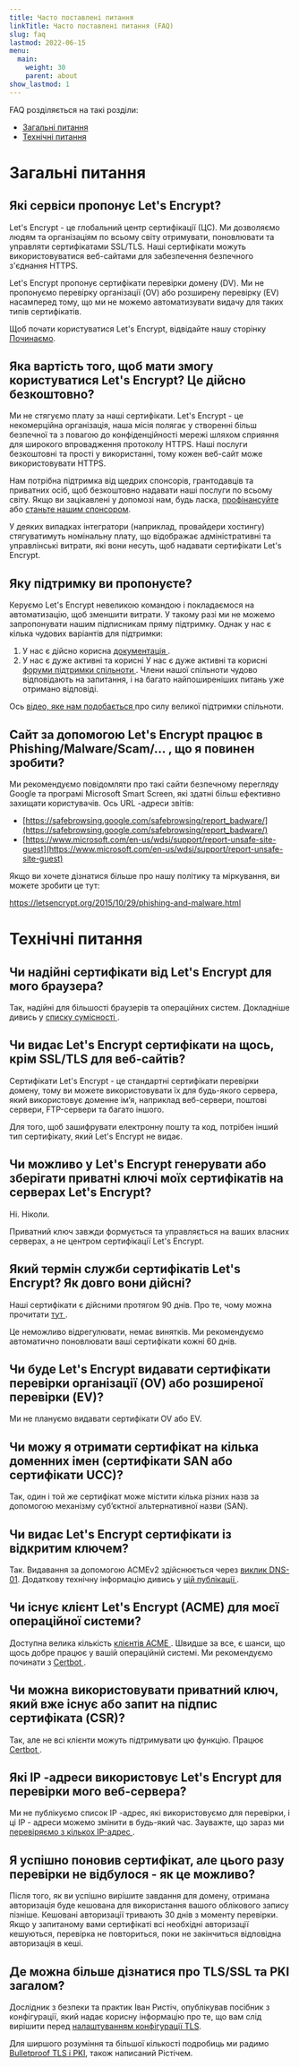```yaml
---
title: Часто поставлені питання
linkTitle: Часто поставлені питання (FAQ)
slug: faq
lastmod: 2022-06-15
menu:
  main:
    weight: 30
    parent: about
show_lastmod: 1
---
```


FAQ розділяється на такі розділи:

- [Загальні питання](#general)
- [Технічні питання](#technical)

# <a id="general">Загальні питання</a>

## Які сервіси пропонує Let's Encrypt?

Let's Encrypt - це глобальний центр сертифікації (ЦС). Ми дозволяємо людям та організаціям по всьому світу отримувати, поновлювати та управляти сертифікатами SSL/TLS. Наші сертифікати можуть використовуватися веб-сайтами для забезпечення безпечного з'єднання HTTPS.

Let's Encrypt пропонує сертифікати перевірки домену (DV). Ми не пропонуємо перевірку організації (OV) або розширену перевірку (EV) насамперед тому, що ми не можемо автоматизувати видачу для таких типів сертифікатів.

Щоб почати користуватися Let's Encrypt, відвідайте нашу сторінку [Починаємо](/getting-started).

## Яка вартість того, щоб мати змогу користуватися Let's Encrypt? Це дійсно безкоштовно?

Ми не стягуємо плату за наші сертифікати. Let's Encrypt - це некомерційна організація, наша місія полягає у створенні більш безпечної та з повагою до конфіденційності мережі шляхом сприяння для широкого впровадження протоколу HTTPS. Наші послуги безкоштовні та прості у використанні, тому кожен веб-сайт може використовувати HTTPS.

Нам потрібна підтримка від щедрих спонсорів, грантодавців та приватних осіб, щоб безкоштовно надавати наші послуги по всьому світу. Якщо ви зацікавлені у допомозі нам, будь ласка, [профінансуйте](/donate) або [станьте нашим спонсором](https://www.abetterinternet.org/sponsor).

У деяких випадках інтегратори (наприклад, провайдери хостингу) стягуватимуть номінальну плату, що відображає адміністративні та управлінські витрати, які вони несуть, щоб надавати сертифікати Let's Encrypt.

## Яку підтримку ви пропонуєте?

Керуємо Let's Encrypt невеликою командою і покладаємося на автоматизацію, щоб зменшити витрати. У такому разі ми не можемо запропонувати нашим підписникам пряму підтримку. Однак у нас є кілька чудових варіантів для підтримки:

1. У нас є дійсно корисна [ документація ](/docs).
2. У нас є дуже активні та корисні У нас є дуже активні та корисні [ форуми підтримки спільноти ](https://community.letsencrypt.org/). Члени нашої спільноти чудово відповідають на запитання, і на багато найпоширеніших питань уже отримано відповіді.

Ось [ відео, яке нам подобається ](https://www.youtube.com/watch?v=Xe1TZaElTAs) про силу великої підтримки спільноти.

## Сайт за допомогою Let's Encrypt працює в Phishing/Malware/Scam/... , що я повинен зробити?

Ми рекомендуємо повідомляти про такі сайти безпечному перегляду Google та програмі Microsoft Smart Screen, які здатні більш ефективно захищати користувачів. Ось URL -адреси звітів:

- [https://safebrowsing.google.com/safebrowsing/report_badware/](https://safebrowsing.google.com/safebrowsing/report_badware/)
- [https://www.microsoft.com/en-us/wdsi/support/report-unsafe-site-guest](https://www.microsoft.com/en-us/wdsi/support/report-unsafe-site-guest)

Якщо ви хочете дізнатися більше про нашу політику та міркування, ви можете зробити це тут:

https://letsencrypt.org/2015/10/29/phishing-and-malware.html

# <a id="technical">Технічні питання</a>

## Чи надійні сертифікати від Let's Encrypt для мого браузера?

Так, надійні для більшості браузерів та операційних систем. Докладніше дивись у [ списку сумісності ](/docs/cert-compat).

## Чи видає Let's Encrypt сертифікати на щось, крім SSL/TLS для веб-сайтів?

Сертифікати Let's Encrypt - це стандартні сертифікати перевірки домену, тому ви можете використовувати їх для будь-якого сервера, який використовує доменне ім’я, наприклад веб-сервери, поштові сервери, FTP-сервери та багато іншого.

Для того, щоб зашифрувати електронну пошту та код, потрібен інший тип сертифікату, який Let's Encrypt не видає.

## Чи можливо у Let's Encrypt генерувати або зберігати приватні ключі моїх сертифікатів на серверах Let's Encrypt?

Ні. Ніколи.

Приватний ключ завжди формується та управляється на ваших власних серверах, а не центром сертифікації Let's Encrypt.

## Який термін служби сертифікатів Let's Encrypt? Як довго вони дійсні?

Наші сертифікати є дійсними протягом 90 днів. Про те, чому можна прочитати [ тут ](/2015/11/09/why-90-days.html).

Це неможливо відрегулювати, немає винятків. Ми рекомендуємо автоматично поновлювати ваші сертифікати кожні 60 днів.

## Чи буде Let's Encrypt видавати сертифікати перевірки організації (OV) або розширеної перевірки (EV)?

Ми не плануємо видавати сертифікати OV або EV.

## Чи можу я отримати сертифікат на кілька доменних імен (сертифікати SAN або сертифікати UCC)?

Так, один і той же сертифікат може містити кілька різних назв за допомогою механізму суб’єктної альтернативної назви (SAN).

## Чи видає Let's Encrypt сертифікати із відкритим ключем?

Так. Видавання за допомогою ACMEv2 здійснюється через [виклик DNS-01](/docs/challenge-types/#dns-01-challenge). Додаткову технічну інформацію дивись у [ цій публікації ](https://community.letsencrypt.org/t/acme-v2-production-environment-wildcards/55578).

## Чи існує клієнт Let's Encrypt (ACME) для моєї операційної системи?

Доступна велика кількість [ клієнтів ACME ](/docs/client-options). Швидше за все, є шанси, що щось добре працює у вашій операційній системі. Ми рекомендуємо починати з [ Certbot ](https://certbot.eff.org/).

## Чи можна використовувати приватний ключ, який вже існує або запит на підпис сертифіката (CSR)?

Так, але не всі клієнти можуть підтримувати цю функцію. Працює [ Certbot ](https://certbot.eff.org/).

## Які IP -адреси використовує Let's Encrypt для перевірки мого веб-сервера?

Ми не публікуємо список IP -адрес, які використовуємо для перевірки, і ці IP - адреси можемо змінити в будь-який час. Зауважте, що зараз ми [ перевіряємо з кількох IP-адрес ](https://letsencrypt.org/2020/02/19/multi-perspective-validation.html).

## Я успішно поновив сертифікат, але цього разу перевірки не відбулося - як це можливо?

Після того, як ви успішно вирішите завдання для домену, отримана авторизація буде кешована для використання вашого облікового запису пізніше. Кешовані авторизації тривають 30 днів з моменту перевірки. Якщо у запитаному вами сертифікаті всі необхідні авторизації кешуються, перевірка не повториться, поки не закінчиться відповідна авторизація в кеші.

## Де можна більше дізнатися про TLS/SSL та PKI загалом?

Дослідник з безпеки та практик Іван Ристіч, опублікував посібник з конфігурації, який надає корисну інформацію про те, що вам слід вирішити перед <a href="https://www.feistyduck.com/library/bulletproof-tls-guide/online/" target="_blank" rel="noopener noreferer">налаштуванням конфігурації TLS</a>.

Для ширшого розуміння та більшої кількості подробиць ми радимо <a href="https://www.feistyduck.com/books/bulletproof-tls-and-pki/" target="_blank" rel="noopener noreferer">Bulletproof TLS і PKI</a>, також написаний Рістічем.
